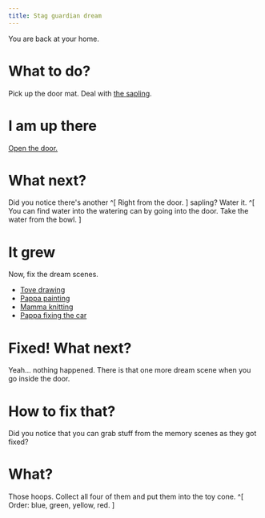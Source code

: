 ```yaml
---
title: Stag guardian dream
---
```


You are back at your home.

# What to do?
Pick up the door mat. Deal with [the sapling](010-sapling.md).

# I am up there
[Open the door.](020-open-door.md)

# What next?
Did you notice there's another ^[ Right from the door. ] sapling? Water it. ^[ You can find water into the watering can by going into the door. Take the water from the bowl. ]

# It grew
Now, fix the dream scenes.
 - [Tove drawing](050-tove.md)
 - [Pappa painting](060-pappa-crib.md)
 - [Mamma knitting](070-mamma-knit.md)
 - [Pappa fixing the car](060-pappa-car.md)

# Fixed! What next?
Yeah... nothing happened. There is that one more dream scene when you go inside the door.

# How to fix that?
Did you notice that you can grab stuff from the memory scenes as they got fixed?

# What?
Those hoops. Collect all four of them and put them into the toy cone. ^[ Order: blue, green, yellow, red. ]

